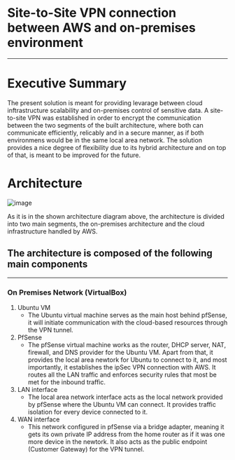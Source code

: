 
# Site-to-Site VPN connection between AWS and on-premises environment
-----

# Executive Summary

The present solution is meant for providing levarage between cloud inftrastructure scalability and on-premises control of sensitive data. A site-to-site VPN was established in order to encrypt the communication
between the two segments of the built architecture, where both can communicate efficiently, relicably and in a secure manner, as if both environmens would be in the same local area network. The solution provides a nice degree of flexibility due to its hybrid architecture and on top of that, is meant to be improved for the future.



# Architecture

![image](https://github.com/user-attachments/assets/45bb6ccc-9af7-4f27-b1ae-050b5f27b9a9)


As it is in the shown architecture diagram above, the architecture is divided into two main segments, the on-premises architecture and the cloud infrastructure handled by AWS.

## The architecture is composed of the following main components
-----

### On Premises Network (VirtualBox)
1. Ubuntu VM
   * The Ubuntu virtual machine serves as the main host behind pfSense, it will initiate communication with the cloud-based resources through the VPN tunnel.
2. PfSense
   * The pfSense virtual machine works as the router, DHCP server, NAT, firewall, and DNS provider for the Ubuntu VM. Apart from that, it provides the local area newtork for Ubuntu to connect to it, and most importantly, it establishes the ipSec VPN connection with AWS. It routes all the LAN traffic and enforces security rules that most be met for the inbound traffic.
3. LAN interface
   * The local area network interface acts as the local network provided by pfSense where the Ubuntu VM can connect. It provides traffic isolation for every device connected to it.
3. WAN interface
   * This network configured in pfSense via a bridge adapter, meaning it gets its own private IP address from the home router as if it was one more device in the newtork. It also acts as the public endpoint 
     (Customer Gateway) for the VPN tunnel.

